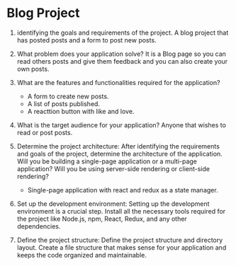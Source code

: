 # Blog Project

1. identifying the goals and requirements of the project.
   A blog project that has posted posts and a form to post new posts.

2. What problem does your application solve?
   It is a Blog page so you can read others posts and give them feedback and you can also create your own posts.

3. What are the features and functionalities required for the application?

   - A form to create new posts.
   - A list of posts published.
   - A reacttion button with like and love.

4. What is the target audience for your application?
   Anyone that wishes to read or post posts.

5. Determine the project architecture: After identifying the requirements and goals of the project, determine the architecture of the application. Will you be building a single-page application or a multi-page application? Will you be using server-side rendering or client-side rendering?

   - Single-page application with react and redux as a state manager.

6. Set up the development environment: Setting up the development environment is a crucial step. Install all the necessary tools required for the project like Node.js, npm, React, Redux, and any other dependencies.

7. Define the project structure: Define the project structure and directory layout. Create a file structure that makes sense for your application and keeps the code organized and maintainable.
